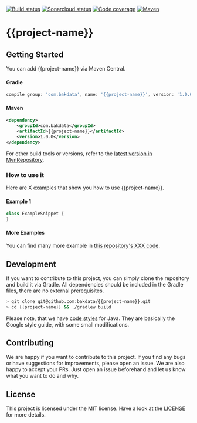 [![Build status](https://travis-ci.org/bakdata/{{project-name}}.svg?branch=master)](https://travis-ci.org/bakdata/{{project-name}}/)
[![Sonarcloud status](https://sonarcloud.io/api/project_badges/measure?project=bakdata-{{project-name}}&metric=alert_status)](https://sonarcloud.io/dashboard?id=bakdata-{{project-name}})
[![Code coverage](https://sonarcloud.io/api/project_badges/measure?project=bakdata-{{project-name}}&metric=coverage)](https://sonarcloud.io/dashboard?id=bakdata-{{project-name}})
[![Maven](https://img.shields.io/maven-central/v/com.bakdata.{{project-name}}/{{project-name}}.svg)](https://search.maven.org/search?q=g:com.bakdata.{{project-name}}%20AND%20a:{{project-name}}&core=gav)


{{project-name}}
================


## Getting Started

You can add {{project-name}} via Maven Central.

#### Gradle
```gradle
compile group: 'com.bakdata', name: '{{project-name}}', version: '1.0.0'
```

#### Maven
```xml
<dependency>
    <groupId>com.bakdata</groupId>
    <artifactId>{{project-name}}</artifactId>
    <version>1.0.0</version>
</dependency>
```


For other build tools or versions, refer to the [latest version in MvnRepository](https://mvnrepository.com/artifact/com.bakdata.{{project-name}}/{{project-name}}/latest).

### How to use it

Here are X examples that show you how to use {{project-name}}.

#### Example 1

```java
class ExampleSnippet {
}
```

#### More Examples

You can find many more example in [this repository's XXX code](https://github.com/bakdata/{{project-name}}/xxx).


## Development

If you want to contribute to this project, you can simply clone the repository and build it via Gradle.
All dependencies should be included in the Gradle files, there are no external prerequisites.

```bash
> git clone git@github.com:bakdata/{{project-name}}.git
> cd {{project-name}} && ./gradlew build
```

Please note, that we have [code styles](https://github.com/bakdata/bakdata-code-styles) for Java.
They are basically the Google style guide, with some small modifications.

## Contributing

We are happy if you want to contribute to this project.
If you find any bugs or have suggestions for improvements, please open an issue.
We are also happy to accept your PRs.
Just open an issue beforehand and let us know what you want to do and why.

## License
This project is licensed under the MIT license.
Have a look at the [LICENSE](https://github.com/bakdata/{{project-name}}/blob/master/LICENSE) for more details.
